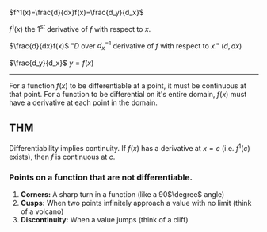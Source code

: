 $f^1(x)=\frac{d}{dx}f(x)=\frac{d_y}{d_x}$ 

$f^1(x)$
the $1^{st}$ derivative of $f$ with respect to $x$.

$\frac{d}{dx}f(x)$
"$D$ over $d_x^{-1}$ derivative of $f$ with respect to $x$." $(d,dx)$

$\frac{d_y}{d_x}$
$y=f(x)$

---
For a function $f(x)$ to be differentiable at a point, it must be continuous at that point. For a function to be differential on it's entire domain, $f(x)$ must have a derivative at each point in the domain.

## THM
Differentiability implies continuity.
	If $f(x)$ has a derivative at $x=c$ (i.e. $f^1(c)$ exists), then $f$ is continuous at $c$.
	
### Points on a function that are not differentiable.
1. **Corners:** A sharp turn in a function (like a 90$\degree$ angle)
2. **Cusps:** When two points infinitely approach a value with no limit 
		(think of a volcano)
1. **Discontinuity:** When a value jumps 
		(think of a cliff)
